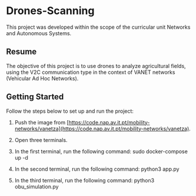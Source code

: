 # Drones-Scanning
This project was developed within the scope of the curricular unit Networks and Autonomous Systems.

## Resume
The objective of this project is to use drones to analyze agricultural fields, using the V2C communication type in the context of VANET networks (Vehicular Ad Hoc Networks).

## Getting Started

Follow the steps below to set up and run the project:

1. Push the image from [https://code.nap.av.it.pt/mobility-networks/vanetza](https://code.nap.av.it.pt/mobility-networks/vanetza).

2. Open three terminals.

3. In the first terminal, run the following command: sudo docker-compose up -d

4. In the second terminal, run the following command: python3 app.py

5. In the third terminal, run the following command: python3 obu_simulation.py
